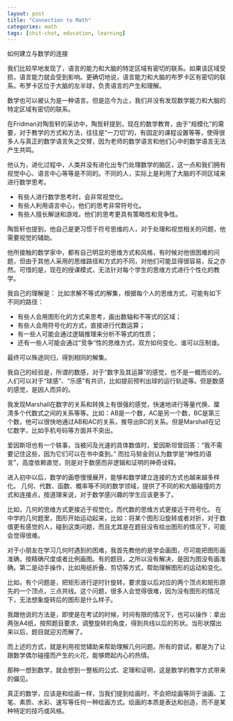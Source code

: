 ```yaml
---
layout: post
title: "Connection to Math"
categories: math
tags: [chit-chat, education, learning]
---
```


如何建立与数学的连接

我们比较早地发现了，语言的能力和大脑的特定区域有密切的联系。如果该区域受损，语言能力就会受到影响。更确切地说，语言能力和大脑的布罗卡区有密切的联系。布罗卡区位于大脑的左半球，负责语言的产生和理解。

数学也可以被认为是一种语言。但是迄今为止，我们并没有发现数学能力和大脑的特定区域有密切的联系。

在Fridman对陶哲轩的采访中，陶哲轩提到，现在的数学教育，由于“规模化”的需要，对于教学的方式和方法，往往是“一刀切”的，有固定的课程设置等等，使得很多人与真正的数学语言失之交臂，因为老师的数学语言和他们心中的数学语言无法产生共鸣。

他认为，进化过程中，人类并没有进化出专门处理数学的脑区，这一点和我们拥有视觉中心、语言中心等等是不同的。不同的人，实际上是利用了大脑的不同区域来进行数学思考。

* 有些人进行数学思考时，会非常视觉化。
* 有些人利用语言中心，他们的思考非常符号化。
* 有些人擅长解谜和游戏，他们的思考更具有策略性和竞争性。

陶哲轩也提到，他自己是更习惯于符号思维的人，对于处理和视觉相关的问题，他需要视觉的辅助。

他所接触的数学家中，都有自己明显的思维方式和风格，有时候对他很困难的问题，但由于其他人采用的思维路径和方式的不同，对他们可能显得很容易，反之亦然。可惜的是，现在的授课模式，无法针对每个学生的思维方式进行个性化的教学。

我自己的理解是：
比如求解不等式的解集，根据每个人的思维方式，可能有如下不同的路径：

* 有些人会用图形化的方式来思考，画出数轴和不等式的区域；
* 有些人会用符号化的方式，直接进行代数运算；
* 有一些人可能会通过逻辑推理来分析不等式的性质；
* 还有一些人可能会通过“竞争“性的思维方式，双方如何变化、谁可以压制谁。

最终可以殊途同归，得到相同的解集。

我自己的经验是，所谓的数感，对于“数字及其运算”的感觉，也不是一概而论的。人们可以对于“球感”、“乐感”有共识，比如提前预判出球的运行轨迹等。但是数感的感觉，是因人而异的。

我发现Marshall在数字的关系和转换上有很强的感觉，快速地进行等量代换、厘清多个代数式之间的关系等等。比如：AB是一个数，AC是另一个数，BC是第三个数，他可以很快地通过AB和AC的关系，推导出BC的关系。但是Marshall在记忆数字，比如手机号码等方面并不突出。

爱因斯坦也有一个轶事，当被问及光速的具体数值时，爱因斯坦曾回答：“我不需要记住这些，因为它们可以在书中查到。”
而拉马努金则认为数学是“神性的语言”，高度依赖直觉，则是对于数感而非逻辑和证明的神奇诠释。

进入初中以后，数学的画卷慢慢展开，能够和数学建立连接的方式也越来越多样化。
几何、代数、函数、概率等不同的数学领域，提供了不同的和大脑碰撞的方式和连接点，按道理来说，对于数学感兴趣的学生应该更多了。

比如，几何的思维方式更接近于视觉化，而代数的思维方式更接近于符号化。
在中学的几何题里，图形开始运动起来，比如：将某个图形沿旋转或者对折，对于数值更有感觉的人，碰到这类问题，而且尤其是在题目没有给出图形的情况下，可能会觉得很难。

对于小朋友在学习几何时遇到的困难，我首先教他的是学会画图，尽可能把图形画准确，按精确尺度或者比例画图。有的题目，之所以没有解决，是因为图没有画准确。第二是动手操作，比如用纸折叠、剪切等方式，帮助理解图形的运动和变化。

比如，有个问题是，把矩形进行逆时针旋转，要求旋以后对应的两个顶点和矩形原先的一个顶点，三点共线。这个问题，很多人会觉得很难，因为没有图形的情况下，无法想象旋转后的图形是什么样子。

我跟他说的方法是，即使是在考试的时候，时间有限的情况下，也可以操作：拿出两张A4纸，按照题目要求，调整旋转的角度，得到共线以后的形状。当形状摆出来以后，题目就迎刃而解了。

而上述的方式，就是利用视觉辅助来帮助理解几何问题。所有的尝试，都是为了让跟数学偶尔碰撞而产生的火花，能够燃起内心的热情。

那种一想到数学，就会想到一整板的公式、定理和证明，这是数学的教学方式带来的偏见。

真正的数学，应该是和绘画一样，当我们提到绘画时，不会把绘画等同于油画、工笔、素质、水彩、速写等任何一种绘画方式。绘画的本质是表达和创造，而不是某种特定的技巧或风格。
